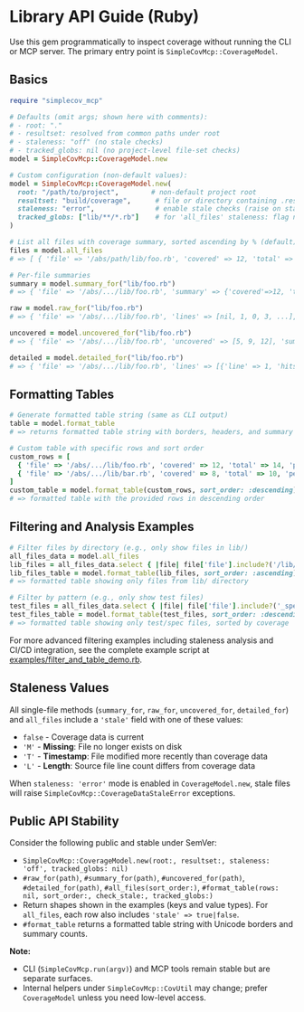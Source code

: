 # Library API Guide (Ruby)

Use this gem programmatically to inspect coverage without running the CLI or MCP server. The primary entry point is `SimpleCovMcp::CoverageModel`.

## Basics

```ruby
require "simplecov_mcp"

# Defaults (omit args; shown here with comments):
# - root: "."
# - resultset: resolved from common paths under root
# - staleness: "off" (no stale checks)
# - tracked_globs: nil (no project-level file-set checks)
model = SimpleCovMcp::CoverageModel.new

# Custom configuration (non-default values):
model = SimpleCovMcp::CoverageModel.new(
  root: "/path/to/project",        # non-default project root
  resultset: "build/coverage",      # file or directory containing .resultset.json
  staleness: "error",               # enable stale checks (raise on stale)
  tracked_globs: ["lib/**/*.rb"]    # for 'all_files' staleness: flag new/missing files
)

# List all files with coverage summary, sorted ascending by % (default)
files = model.all_files
# => [ { 'file' => '/abs/path/lib/foo.rb', 'covered' => 12, 'total' => 14, 'percentage' => 85.71, 'stale' => false }, ... ]

# Per-file summaries
summary = model.summary_for("lib/foo.rb")
# => { 'file' => '/abs/.../lib/foo.rb', 'summary' => {'covered'=>12, 'total'=>14, 'pct'=>85.71}, 'stale' => false }

raw = model.raw_for("lib/foo.rb")
# => { 'file' => '/abs/.../lib/foo.rb', 'lines' => [nil, 1, 0, 3, ...], 'stale' => false }

uncovered = model.uncovered_for("lib/foo.rb")
# => { 'file' => '/abs/.../lib/foo.rb', 'uncovered' => [5, 9, 12], 'summary' => { ... }, 'stale' => false }

detailed = model.detailed_for("lib/foo.rb")
# => { 'file' => '/abs/.../lib/foo.rb', 'lines' => [{'line' => 1, 'hits' => 1, 'covered' => true}, ...], 'summary' => { ... }, 'stale' => false }
```

## Formatting Tables

```ruby
# Generate formatted table string (same as CLI output)
table = model.format_table
# => returns formatted table string with borders, headers, and summary counts

# Custom table with specific rows and sort order
custom_rows = [
  { 'file' => '/abs/.../lib/foo.rb', 'covered' => 12, 'total' => 14, 'percentage' => 85.71, 'stale' => false },
  { 'file' => '/abs/.../lib/bar.rb', 'covered' => 8, 'total' => 10, 'percentage' => 80.0, 'stale' => true }
]
custom_table = model.format_table(custom_rows, sort_order: :descending)
# => formatted table with the provided rows in descending order
```

## Filtering and Analysis Examples

```ruby
# Filter files by directory (e.g., only show files in lib/)
all_files_data = model.all_files
lib_files = all_files_data.select { |file| file['file'].include?('/lib/') }
lib_files_table = model.format_table(lib_files, sort_order: :ascending)
# => formatted table showing only files from lib/ directory

# Filter by pattern (e.g., only show test files)
test_files = all_files_data.select { |file| file['file'].include?('_spec.rb') || file['file'].include?('_test.rb') }
test_files_table = model.format_table(test_files, sort_order: :descending)
# => formatted table showing only test/spec files, sorted by coverage
```

For more advanced filtering examples including staleness analysis and CI/CD integration, see the complete example script at [examples/filter_and_table_demo.rb](/examples/filter_and_table_demo.rb).

## Staleness Values

All single-file methods (`summary_for`, `raw_for`, `uncovered_for`, `detailed_for`) and `all_files` include a `'stale'` field with one of these values:

- `false` - Coverage data is current
- `'M'` - **Missing**: File no longer exists on disk
- `'T'` - **Timestamp**: File modified more recently than coverage data
- `'L'` - **Length**: Source file line count differs from coverage data

When `staleness: 'error'` mode is enabled in `CoverageModel.new`, stale files will raise `SimpleCovMcp::CoverageDataStaleError` exceptions.

## Public API Stability

Consider the following public and stable under SemVer:
- `SimpleCovMcp::CoverageModel.new(root:, resultset:, staleness: 'off', tracked_globs: nil)`
- `#raw_for(path)`, `#summary_for(path)`, `#uncovered_for(path)`, `#detailed_for(path)`, `#all_files(sort_order:)`, `#format_table(rows: nil, sort_order:, check_stale:, tracked_globs:)`
- Return shapes shown in the examples (keys and value types). For `all_files`, each row also includes `'stale' => true|false`.
- `#format_table` returns a formatted table string with Unicode borders and summary counts.

**Note:**
- CLI (`SimpleCovMcp.run(argv)`) and MCP tools remain stable but are separate surfaces.
- Internal helpers under `SimpleCovMcp::CovUtil` may change; prefer `CoverageModel` unless you need low-level access.
